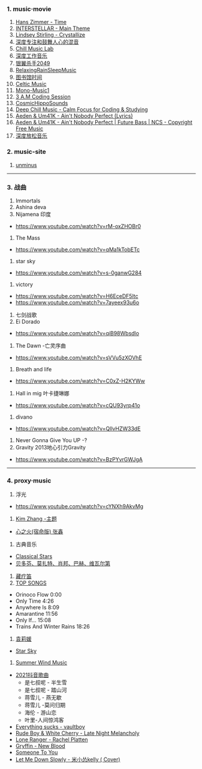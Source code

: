 ### 1. music·movie
1. [Hans Zimmer - Time](https://www.youtube.com/watch?v=c56t7upa8Bk)
1. [INTERSTELLAR - Main Theme](https://www.youtube.com/watch?v=LFNjzUCgZPc)
1. [Lindsey Stirling - Crystallize](https://www.youtube.com/watch?v=C8md6yJkUY4)
1. [深度专注和鼓舞人心的混音](https://www.youtube.com/watch?v=-sZqtdT-GVw)
1. [Chill Music Lab](https://www.youtube.com/@MusicLabChill)
1. [深度工作音乐](https://www.youtube.com/watch?v=TpBnbLT3Ki0)
1. [银翼杀手2049](https://www.youtube.com/watch?v=d2JZ4AG-u3w)
1. [RelaxingRainSleepMusic](https://www.youtube.com/@RelaxingRainSleepMusic)
1. [图书馆时间](https://www.youtube.com/watch?v=jp4xdxcc7WU)
1. [Celtic Music](https://www.youtube.com/watch?v=F6sIGqNR_hk)
1. [Mono-Music1](https://www.youtube.com/@Mono-Music1)
1. [3 A.M Coding Session](https://www.youtube.com/watch?v=Yd7vDterctQ)
1. [CosmicHippoSounds](https://www.youtube.com/@CosmicHippoSounds)
1. [Deep Chill Music - Calm Focus for Coding & Studying](https://www.youtube.com/watch?v=tmgM00yas78)
1. [Aeden & Um41K - Ain't Nobody Perfect (Lyrics)](https://www.youtube.com/watch?v=20sa-fYWSx4)
1. [Aeden & Um41K - Ain't Nobody Perfect | Future Bass | NCS - Copyright Free Music](https://www.youtube.com/watch?v=qcayt_B8868)
1. [深度放松音乐](https://www.youtube.com/watch?v=0rca7_VJ_ds)
### 2. music-site
1. [unminus](https://www.unminus.com/)
---
### 3. 战曲
1. Immortals
1. Ashina deva
1. Nijamena 印度
  - https://www.youtube.com/watch?v=rM-oxZHOBr0
1. The Mass
  - https://www.youtube.com/watch?v=qMa1kTobETc
1. star sky
  - https://www.youtube.com/watch?v=s-0ganwG284
1. victory
  - https://www.youtube.com/watch?v=H6EceDF5ltc
  - https://www.youtube.com/watch?v=7ayeex93u6o
1. 七剑战歌
1. Ei Dorado
  - https://www.youtube.com/watch?v=qiB98Wbsdlo
1. The Dawn -亡灵序曲
  - https://www.youtube.com/watch?v=sVVu5zXOVhE
1. Breath and life
  - https://www.youtube.com/watch?v=C0xZ-H2KYWw
1. Hall in mig 叶卡捷琳娜
  - https://www.youtube.com/watch?v=cQU93yrp41o
1. divano
  - https://www.youtube.com/watch?v=QllvHZW33dE
1. Never Gonna Give You UP -?
1. Gravity 2013地心引力Gravity
  - https://www.youtube.com/watch?v=BzPYvrGWJgA
---
### 4. proxy·music
1. 浮光
  - https://www.youtube.com/watch?v=cYNXh9AkvMg
1. [Kim Zhang -主题](https://www.youtube.com/channel/UCLKWPLjHRL5UD8-Gngm46ew)
  - [心之火(宿命版) 张鑫](https://www.youtube.com/watch?v=98upJDuxNZI)
1. 古典音乐
  - [Classical Stars](https://www.youtube.com/@classicalstars88)
  - [贝多芬、莫扎特、肖邦、巴赫、维瓦尔第](https://www.youtube.com/watch?v=IYd1-cPwQCk)
1. [藏疗笛](https://www.youtube.com/watch?v=ys_fN3uy7bQ)
1. [TOP SONGS](https://www.youtube.com/watch?v=z7x52wa8uFc)
  - Orinoco Flow 0:00
  - Only Time 4:26
  - Anywhere Is 8:09
  - Amarantine 11:56
  - Only If... 15:08
  - Trains And Winter Rains 18:26
1. [袁莉媛](https://www.youtube.com/@%E8%A2%81%E8%8E%89%E5%AA%9B)
  - [Star Sky](https://www.youtube.com/watch?v=s-0ganwG284)
1. [Summer Wind Music](https://www.youtube.com/@summerwindmusic2314/playlists)
  - [2021抖音歌曲](https://www.youtube.com/watch?v=rM-oxZHOBr0)
    * 是七叔呢 - 半生雪
    * 是七叔呢 - 踏山河
    * 蒋雪儿 - 燕无歇
    * 蒋雪儿 -莫问归期
    * 海伦 - 游山恋
    *  叶里-人间惊鸿客
  - [Everything sucks - vaultboy](https://www.youtube.com/watch?v=wwx3MpZvT_I&list=PL7MBpdD11UonZ5k2rYHYah4LsOt-dkfbY)
  - [Rude Boy & White Cherry - Late Night Melancholy](https://www.youtube.com/watch?v=06sPQzvTJbY&list=PL7MBpdD11UonZ5k2rYHYah4LsOt-dkfbY&index=2)
  - [Lone Ranger - Rachel Platten](https://www.youtube.com/watch?v=_MuT60BXyX0&list=PL7MBpdD11UonZ5k2rYHYah4LsOt-dkfbY&index=4)
  - [Gryffin - New Blood](https://www.youtube.com/watch?v=x0KgyCrkSUM&list=PL7MBpdD11UonZ5k2rYHYah4LsOt-dkfbY&index=5)
  - [Someone To You](https://www.youtube.com/watch?v=rLwWFj9yzsQ&list=PL7MBpdD11UonZ5k2rYHYah4LsOt-dkfbY&index=6)
  - [Let Me Down Slowly - 米小怂kelly ( Cover)](https://www.youtube.com/watch?v=EQYMk8a4Ceo&list=PL7MBpdD11UonZ5k2rYHYah4LsOt-dkfbY&index=8)